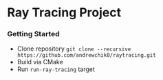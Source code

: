 # Ray Tracing Project

### Getting Started

- Clone repository `git clone --recursive https://github.com/andrewchik0/raytracing.git`
- Build via CMake
- Run `run-ray-tracing` target
